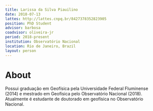 ```yaml
---
title: Larissa da Silva Piauilino
date: 2018-07-13
lattes: http://lattes.cnpq.br/8427378352823905
position: PhD Student
advisor: barbosa
coadvisor: oliveira-jr
period: 2018-present
institution: Observatório Nacional
location: Rio de Janeiro, Brazil
layout: person
---
```


# About

Possui graduação em Geofísica pela Universidade Federal Fluminense (2014) e
mestrado em Geofísica pelo Observatório Nacional (2018). Atualmente é estudante
de doutorado em geofísica no Observatório Nacional.
